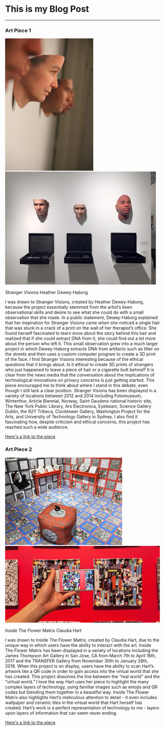 # This is my Blog Post
------

### Art Piece 1
![Heather Dewey-Haborg](Images/Picture2.png?raw=true "Heather Dewey-Haborg")
![Heather Dewey-Haborg](Images/Picture3.png?raw=true "Heather Dewey-Haborg")

Stranger Visions
Heather Dewey-Haborg

I was drawn to Stranger Visions, created by Heather Dewey-Haborg, because the project essentially stemmed from the artist’s keen observational skills and desire to see what she could do with a small observation that she made. In a public statement, Dewey-Haborg explained that her inspiration for Stranger Visions came when she noticed a single hair that was stuck in a crack of a print on the wall of her therapist’s office. She found herself fascinated to learn more about the story behind this hair and realized that if she could extract DNA from it, she could find out a lot more about the person who left it. This small observation grew into a much larger project in which Dewey-Haborg extracts DNA from artifacts such as litter on the streets and then uses a custom computer program to create a 3D print of the face. I find Stranger Visions interesting because of the ethical questions that it brings about. Is it ethical to create 3D prints of strangers who just happened to leave a piece of hair or a cigarette butt behind? It is clear from the news media that the conversation about the implications of technological innovations on privacy concerns is just getting started. This piece encouraged me to think about where I stand in this debate, even though I still lack a clear position. Stranger Visions has been displayed in a variety of locations between 2012 and 2014 including Fotomuseum, Winterthur, Article Biennial, Norway, Saint Gaudens national historic site, The New York Public Library, Ars Electronica, Eyebeam, Science Gallery Dublin, the 92Y Tribeca, Clocktower Gallery, Washington Project for the Arts, and University of Technology Gallery in Sydney. I also find it fascinating how, despite criticism and ethical concerns, this project has reached such a wide audience.

[Here's a link to the piece](https://deweyhagborg.com/projects/stranger-visions)



### Art Piece 2
![Claudia Hart](Images/Picture4.png?raw=true "Claudia Hart")
![Claudia Hart](Images/Picture5.png?raw=true "Claudia Hart")

Inside The Flower Matrix
Claudia Hart

I was drawn to Inside The Flower Matrix, created by Claudia Hart, due to the unique way in which users have the ability to interact with the art. Inside The Flower Matrix has been displayed in a variety of locations including the James Thompson Art Gallery in San Jose, CA from March 7th to April 16th, 2017 and the TRANSFER Gallery from November 30th to January 28th, 2018. When this project is on display, users have the ability to scan Hart’s artwork like a QR code in order to gain access into the virtual world that she has created. This project dissolves the line between the “real world” and the “virtual world.” I love the way Hart uses her piece to highlight the many complex layers of technology, using familiar images such as emojis and QR codes but blending them together in a beautiful way. Inside The Flower Matrix also highlights Hart’s meticulous attention to detail - it even includes wallpaper and ceramic tiles in the virtual world that Hart herself has created. Hart’s work is a perfect representation of technology to me - layers upon layers of information that can seem never ending. 

[Here's a link to the piece](https://www.claudiahart.com/Inside-The-Flower-Matrix-2017)
